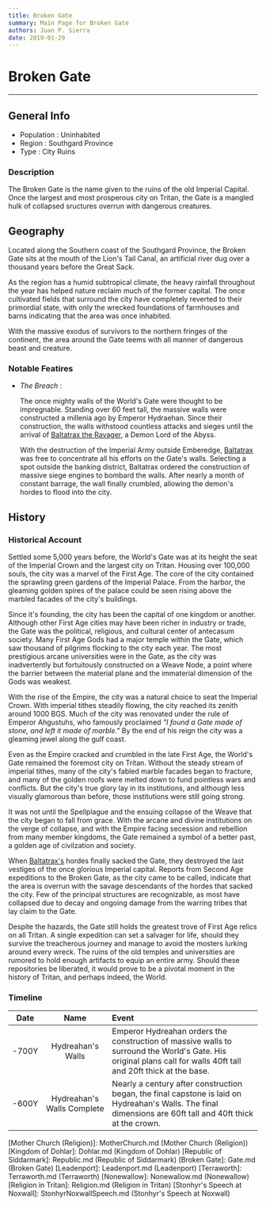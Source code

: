 ```yaml
---
title: Broken Gate
summary: Main Page for Broken Gate
authors: Juan P. Sierra
date: 2019-01-29
---
```


# Broken Gate

-----


## General Info

- Population : Uninhabited
- Region : Southgard Province
- Type : City Ruins
### Description

The Broken Gate is the name given to the ruins of the old Imperial Capital. Once the largest and most prosperous city on Tritan, the Gate is a mangled hulk of collapsed sructures overrun with dangerous creatures. 


## Geography

Located along the Southern coast of the Southgard Province, the Broken Gate sits at the mouth of the Lion's Tail Canal, an artificial river dug over a thousand years before the Great Sack.

As the region has a humid subtropical climate, the heavy rainfall throughout the year has helped nature reclaim much of the former capital. The once cultivated fields that surround the city have completely reverted to their primordial state, with only the wrecked foundations of farmhouses and barns indicating that the area was once inhabited.

With the massive exodus of survivors to the northern fringes of the continent, the area around the Gate teems with all manner of dangerous beast and creature.

### Notable Featires

- *The Breach* :

    The once mighty walls of the World's Gate were thought to be impregnable. Standing over 60 feet tall, the massive walls were constructed a millenia ago by Emperor Hydraehan. Since their construction, the walls withstood countless attacks and sieges until the arrival of [Baltatrax the Ravager][Baltatrax the Ravager], a Demon Lord of the Abyss.
    
    With the destruction of the Imperial Army outside Emberedge, [Baltatrax][Baltatrax the Ravager] was free to concentrate all his efforts on the Gate's walls. Selecting a spot outside the banking district, Baltatrax ordered the construction of massive siege engines to bombard the walls. After nearly a month of constant barrage, the wall finally crumbled, allowing the demon's hordes to flood into the city.
    



## History

### Historical Account

Settled some 5,000 years before, the World's Gate was at its height the seat of the Imperial Crown and the largest city on Tritan. Housing over 100,000 souls, the city was a marvel of the First Age. The core of the city contained the sprawling green gardens of the Imperial Palace. From the harbor, the gleaming golden spires of the palace could be seen rising above the marbled facades of the city's buildings.

Since it's founding, the city has been the capital of one kingdom or another. Although other First Age cities may have been richer in industry or trade, the Gate was the political, religious, and cultural center of antecasum society. Many First Age Gods had a major temple within the Gate, which saw thousand of pilgrims flocking to the city each year. The most prestigious arcane universities were in the Gate, as the city was inadvertently but fortuitously constructed on a Weave Node, a point where the barrier between the material plane and the immaterial dimension of the Gods was weakest.

With the rise of the Empire, the city was a natural choice to seat the Imperial Crown. With imperial tithes steadily flowing, the city reached its zenith around 1000 BGS. Much of the city was renovated under the rule of Emperor Ahgustuhs, who famously proclaimed *"I found a Gate made of stone, and left it made of marble."* By the end of his reign the city was a gleaming jewel along the gulf coast.

Even as the Empire cracked and crumbled in the late First Age, the World's Gate remained the foremost city on Tritan. Without the steady stream of imperial tithes, many of the city's fabled marble facades began to fracture, and many of the golden roofs were melted down to fund pointless wars and conflicts. But the city's true glory lay in its institutions, and although less visually glamorous than before, those institutions were still going strong.

It was not until the Spellplague and the ensuing collapse of the Weave that the city began to fall from grace. With the arcane and divine institutions on the verge of collapse, and with the Empire facing secession and rebellion from many member kingdoms, the Gate remained a symbol of a better past, a golden age of civilzation and society.

When [Baltatrax's][Baltatrax the Ravager] hordes finally sacked the Gate, they destroyed the last vestiges of the once glorious Imperial capital. Reports from Second Age expeditions to the Broken Gate, as the city came to be called, indicate that the area is overrun with the savage descendants of the hordes that sacked the city. Few of the principal structures are recognizable, as most have collapsed due to decay and ongoing damage from the warring tribes that lay claim to the Gate.

Despite the hazards, the Gate still holds the greatest trove of First Age relics on all Tritan. A single expedition can set a salvager for life, should they survive the treacherous journey and manage to avoid the mosters lurking around every wreck. The ruins of the old temples and universities are rumored to hold enough artifacts to equip an entire army. Should these repositories be liberated, it would prove to be a pivotal moment in the history of Tritan, and perhaps indeed, the World.
### Timeline

Date | Name | Event
:---:|:----:|:----
-700Y | Hydreahan's Walls | Emperor Hydreahan orders the construction of massive walls to surround the World's Gate. His original plans call for walls 40ft tall and 20ft thick at the base.
-600Y | Hydreahan's Walls Complete | Nearly a century after construction began, the final capstone is laid on Hydreahan's Walls. The final dimensions are 60ft tall and 40ft thick at the crown.



[Alchemist's Journal]: AlchemistJournal.md (Alchemist's Journal)
[Tritanian Calendar]: Calendar.md (Tritanian Calendar)
[Gnolls]: Gnolls.md (Gnolls)
[Book of Prophesy]: Prophesy.md (Book of Prophesy)
[Timeline]: Timeline.md (Timeline)
[Azoth the Wise]: Azoth.md (Azoth the Wise)
[Baltatrax the Ravager]: Baltatrax.md (Baltatrax the Ravager)
[Faelix]: Faelix.md (Faelix)
[Greghor Stonhyr]: GreghorStonhyr.md (Greghor Stonhyr)
[Lyhl Habborhlyn]: Lyhl_Habborlyn.md (Lyhl Habborhlyn)
[Blackpoint]: Blackpoint.md (Blackpoint)
[Cantfall]: Cantfall.md (Cantfall)
[Noxwall]: Noxwall.md (Noxwall)
[Siddar City]: SiddarCity.md (Siddar City)
[Act 0 - The Alchemist's Tomb]: CampaignLog_0.md (Act 0 - The Alchemist's Tomb)
[Act 1 - The Ravenous Horde]: CampaignLog_1.md (Act 1 - The Ravenous Horde)
[Cult of Five]: CultOfFive.md (Cult of Five)
[Gahrdynyr Trade House]: GahrdynyrTradeHouse.md (Gahrdynyr Trade House)
[Republic Expeditionary Forces]: REF.md (Republic Expeditionary Forces)
[Mother Church (Religion)]: MotherChurch.md (Mother Church (Religion))
[Kingdom of Dohlar]: Dohlar.md (Kingdom of Dohlar)
[Republic of Siddarmark]: Republic.md (Republic of Siddarmark)
[Broken Gate]: Gate.md (Broken Gate)
[Leadenport]: Leadenport.md (Leadenport)
[Terraworth]: Terraworth.md (Terraworth)
[Nonewallow]: Nonewallow.md (Nonewallow)
[Religion in Tritan]: Religion.md (Religion in Tritan)
[Stonhyr's Speech at Noxwall]: StonhyrNoxwallSpeech.md (Stonhyr's Speech at Noxwall)